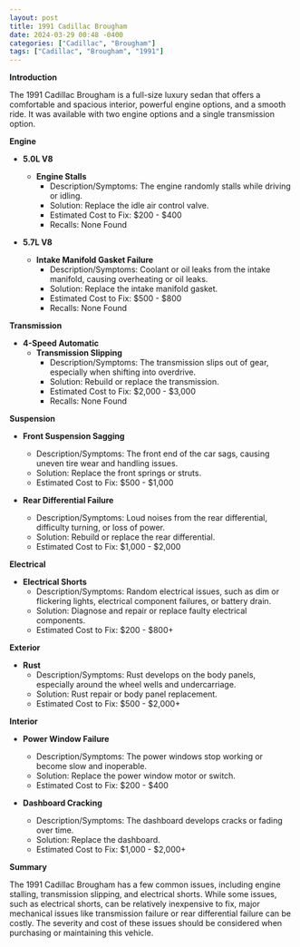 ```yaml
---
layout: post
title: 1991 Cadillac Brougham
date: 2024-03-29 00:48 -0400
categories: ["Cadillac", "Brougham"]
tags: ["Cadillac", "Brougham", "1991"]
---
```

**Introduction**

The 1991 Cadillac Brougham is a full-size luxury sedan that offers a comfortable and spacious interior, powerful engine options, and a smooth ride. It was available with two engine options and a single transmission option.

**Engine**

* **5.0L V8**
    * **Engine Stalls**
        * Description/Symptoms: The engine randomly stalls while driving or idling.
        * Solution: Replace the idle air control valve.
        * Estimated Cost to Fix: $200 - $400
        * Recalls: None Found

* **5.7L V8**
    * **Intake Manifold Gasket Failure**
        * Description/Symptoms: Coolant or oil leaks from the intake manifold, causing overheating or oil leaks.
        * Solution: Replace the intake manifold gasket.
        * Estimated Cost to Fix: $500 - $800
        * Recalls: None Found

**Transmission**

* **4-Speed Automatic**
    * **Transmission Slipping**
        * Description/Symptoms: The transmission slips out of gear, especially when shifting into overdrive.
        * Solution: Rebuild or replace the transmission.
        * Estimated Cost to Fix: $2,000 - $3,000
        * Recalls: None Found

**Suspension**

* **Front Suspension Sagging**
    * Description/Symptoms: The front end of the car sags, causing uneven tire wear and handling issues.
    * Solution: Replace the front springs or struts.
    * Estimated Cost to Fix: $500 - $1,000

* **Rear Differential Failure**
    * Description/Symptoms: Loud noises from the rear differential, difficulty turning, or loss of power.
    * Solution: Rebuild or replace the rear differential.
    * Estimated Cost to Fix: $1,000 - $2,000

**Electrical**

* **Electrical Shorts**
    * Description/Symptoms: Random electrical issues, such as dim or flickering lights, electrical component failures, or battery drain.
    * Solution: Diagnose and repair or replace faulty electrical components.
    * Estimated Cost to Fix: $200 - $800+

**Exterior**

* **Rust**
    * Description/Symptoms: Rust develops on the body panels, especially around the wheel wells and undercarriage.
    * Solution: Rust repair or body panel replacement.
    * Estimated Cost to Fix: $500 - $2,000+

**Interior**

* **Power Window Failure**
    * Description/Symptoms: The power windows stop working or become slow and inoperable.
    * Solution: Replace the power window motor or switch.
    * Estimated Cost to Fix: $200 - $400

* **Dashboard Cracking**
    * Description/Symptoms: The dashboard develops cracks or fading over time.
    * Solution: Replace the dashboard.
    * Estimated Cost to Fix: $1,000 - $2,000+

**Summary**

The 1991 Cadillac Brougham has a few common issues, including engine stalling, transmission slipping, and electrical shorts. While some issues, such as electrical shorts, can be relatively inexpensive to fix, major mechanical issues like transmission failure or rear differential failure can be costly. The severity and cost of these issues should be considered when purchasing or maintaining this vehicle.
